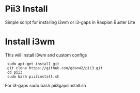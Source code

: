 # Pii3 Install 
Simple script for installing i3wm or i3-gaps in Raspian Buster Lite
 
 # Install i3wm
This will install i3wm and custom configs

     sudo apt-get install git
     git clone https://github.com/gdan42/pii3.git
     cd pii3
     sudo bash pii3install.sh
For i3-gaps
     sudo bash pii3gapsinstall.sh
     
